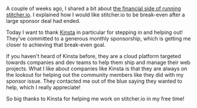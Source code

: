 A couple of weeks ago, I shared a bit about [the financial side of running stitcher.io](/blog/sponsors). I explained how I would like stitcher.io to be break-even after a large sponsor deal had ended. 

Today I want to thank [Kinsta](https://kinsta.com/) in particular for stepping in and helping out! They've committed to a generous monthly sponsorship, which is getting me closer to achieving that break-even goal.

If you haven't heard of Kinsta before, they are a cloud platform targeted towards companies and dev teams to help them ship and manage their web projects. What I like about companies like Kinsta is that they are always on the lookout for helping out the community members like they did with my sponsor issue. They contacted me out of the blue saying they wanted to help, which I really appreciate!

So big thanks to Kinsta for helping me work on stitcher.io in my free time! 